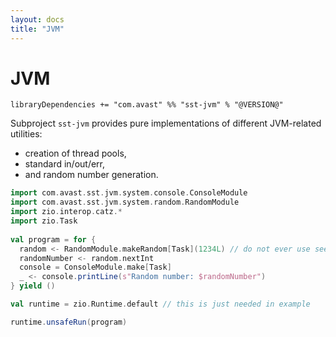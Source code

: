 ```yaml
---
layout: docs
title: "JVM"
---
```


# JVM

`libraryDependencies += "com.avast" %% "sst-jvm" % "@VERSION@"`

Subproject `sst-jvm` provides pure implementations of different JVM-related utilities:
 
* creation of thread pools,
* standard in/out/err,
* and random number generation.
  
```scala mdoc:silent
import com.avast.sst.jvm.system.console.ConsoleModule
import com.avast.sst.jvm.system.random.RandomModule
import zio.interop.catz.*
import zio.Task
 
val program = for {
  random <- RandomModule.makeRandom[Task](1234L) // do not ever use seed like this!
  randomNumber <- random.nextInt
  console = ConsoleModule.make[Task]
  _ <- console.printLine(s"Random number: $randomNumber")
} yield ()

val runtime = zio.Runtime.default // this is just needed in example
```

```scala mdoc
runtime.unsafeRun(program)
```
